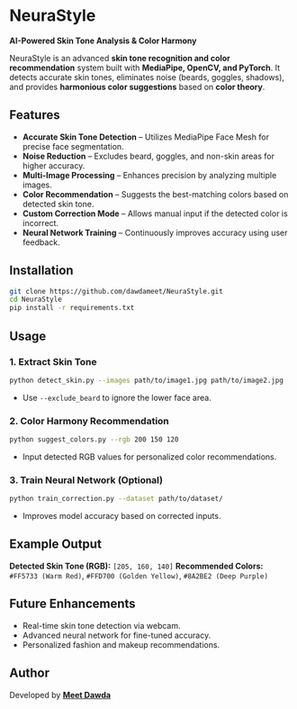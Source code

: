 # **NeuraStyle**

**AI-Powered Skin Tone Analysis & Color Harmony**

NeuraStyle is an advanced **skin tone recognition and color recommendation** system built with **MediaPipe, OpenCV, and PyTorch**. It detects accurate skin tones, eliminates noise (beards, goggles, shadows), and provides **harmonious color suggestions** based on **color theory**.

## **Features**

* **Accurate Skin Tone Detection** – Utilizes MediaPipe Face Mesh for precise face segmentation.
* **Noise Reduction** – Excludes beard, goggles, and non-skin areas for higher accuracy.
* **Multi-Image Processing** – Enhances precision by analyzing multiple images.
* **Color Recommendation** – Suggests the best-matching colors based on detected skin tone.
* **Custom Correction Mode** – Allows manual input if the detected color is incorrect.
* **Neural Network Training** – Continuously improves accuracy using user feedback.

## **Installation**

```bash
git clone https://github.com/dawdameet/NeuraStyle.git
cd NeuraStyle
pip install -r requirements.txt
```

## **Usage**

### **1. Extract Skin Tone**

```bash
python detect_skin.py --images path/to/image1.jpg path/to/image2.jpg
```

* Use `--exclude_beard` to ignore the lower face area.

### **2. Color Harmony Recommendation**

```bash
python suggest_colors.py --rgb 200 150 120
```

* Input detected RGB values for personalized color recommendations.

### **3. Train Neural Network (Optional)**

```bash
python train_correction.py --dataset path/to/dataset/
```

* Improves model accuracy based on corrected inputs.

## **Example Output**

**Detected Skin Tone (RGB):** `[205, 160, 140]`
**Recommended Colors:** `#FF5733 (Warm Red)`, `#FFD700 (Golden Yellow)`, `#8A2BE2 (Deep Purple)`

## **Future Enhancements**

* Real-time skin tone detection via webcam.
* Advanced neural network for fine-tuned accuracy.
* Personalized fashion and makeup recommendations.

## **Author**

Developed by **[Meet Dawda](https://github.com/dawdameet)**
